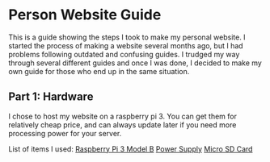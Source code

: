 # Person Website Guide

This is a guide showing the steps I took to make my personal website. I started the process of making a website several months ago, but I had problems following outdated and confusing guides. I trudged my way through several different guides and once I was done, I decided to make my own guide for those who end up in the same situation. 

## Part 1: Hardware

I chose to host my website on a raspberry pi 3. You can get them for relatively cheap price, and can always update later if you need more processing power for your server.

List of items I used:
[Raspberry Pi 3 Model B](https://www.adafruit.com/product/3775?src=raspberrypi)
[Power Supply](https://www.adafruit.com/product/1995)
[Micro SD Card](https://www.amazon.com/Lexar-Micro-microSDXC-Memory-Adapter/dp/B09JNKHJ2Q/ref=sr_1_1_sspa?crid=1U2FUKCPAEENW&dib=eyJ2IjoiMSJ9.OpZe35jasjrIiod5BQLRghJ1B-vezANiAB-x9_gaWQ2QWcVSBmSjNuuIzSw5BfYBgDTBwveI-hnxVi5gjLfwJhRR1CjwuJ41onba1UEikHfOZ_IEfc8y7YjiE37JJC9B_QTsF8EalXyPH_bN1hl2C6GaBnzAYjblMcuFFf7HNoMKf6PuoiwtWpi6Vnr1l8uM7ydM2WhxuC-oVcxBquROatTQc6v9zuUzeUV-fR1DULizUU_QEtVbQM_EFS29wt_nDSRVDTvkOablYgLKwiUhPQRXCe6y6BAZgEmGpntNrQ4.nCtwTVkNOG6pwe3cXq83kch8LXcfHLBbQWK-tE81Je0&dib_tag=se&keywords=micro+sd+memory+card+and+adapter&qid=1710813911&s=pc&sprefix=micro+sd+memory+card+and+adabpte%2Ccomputers%2C165&sr=1-1-spons&sp_csd=d2lkZ2V0TmFtZT1zcF9hdGY&psc=1&smid=A23RK926ENO7O6)